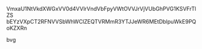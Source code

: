VmxaU1NtVkdXWGxVV0d4VVlrVndVbFpyVWtOVVJrVjVUbGhPVG1KSVFrTlZS
bEYzVXpCT2RFNVVSbWhWClZEQTVRMmR3YTJJeWR6MEtDblpuWkE9PQoKZXRn

bvg
